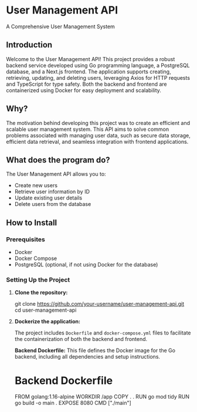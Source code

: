 # User Management API

A Comprehensive User Management System

## Introduction

Welcome to the User Management API! This project provides a robust backend service developed using Go programming language, a PostgreSQL database, and a Next.js frontend. The application supports creating, retrieving, updating, and deleting users, leveraging Axios for HTTP requests and TypeScript for type safety. Both the backend and frontend are containerized using Docker for easy deployment and scalability.

## Why?

The motivation behind developing this project was to create an efficient and scalable user management system. This API aims to solve common problems associated with managing user data, such as secure data storage, efficient data retrieval, and seamless integration with frontend applications.

## What does the program do?

The User Management API allows you to:
- Create new users
- Retrieve user information by ID
- Update existing user details
- Delete users from the database

## How to Install

### Prerequisites
- Docker
- Docker Compose
- PostgreSQL (optional, if not using Docker for the database)

### Setting Up the Project

1. **Clone the repository:**
    
    git clone https://github.com/your-username/user-management-api.git
    cd user-management-api
    

2. **Dockerize the application:**

   The project includes `Dockerfile` and `docker-compose.yml` files to facilitate the containerization of both the backend and frontend.

   **Backend Dockerfile:**
   This file defines the Docker image for the Go backend, including all dependencies and setup instructions.
   
   # Backend Dockerfile
   
   FROM golang:1.16-alpine
   WORKDIR /app
   COPY . .
   RUN go mod tidy
   RUN go build -o main .
   EXPOSE 8080
   CMD ["./main"]
